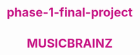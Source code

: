 # phase-1-final-project
<!DOCTYPE html>
<html lang="en">
<head>
    <meta charset="UTF-8">
    <meta name="viewport" content="width=device-width, initial-scale=1.0">
    <title>MUSICBRAINZ</title>
    <link rel="stylesheet" href="style.css">
</head>
<body>
    <header>
        <h1>MUSICBRAINZ</h1>
    </header>
    <style>
        h1 {
        color: mediumvioletred;
        text-align: center;
    }
    h3 {
        color: blueviolet;
        text-align: left;
    }
    h2 {
        color: rgb(8, 131, 117);
        text-align: left;
        
    }


    </style>
    
    <main>
        <div class = "Music Genres">
            <h1>Music Genres</h1>
            <h2>1. Dancehall</h2>
            <h3>Skillibeng</h3>
            
            <img src ="https://images.thefacecdn.com/images/FACE_13_SKILLIBENG.jpg?auto=compress&q=25&fit=crop&crop=focalpoint&fp-x=0.5&fp-y=0.5&w=1180&h=1475"alt="artists image"
            style="width:450px; height: 350px;">
            <ul>SONGS:</ul>
            <li>EastSyde</li>
            <audio id="myAudio"src ="https://youtu.be/wRYzBAvOFkY"></audio>
            <button id="playButton">Play</button>
            <script src="https://ajax.googleapis.com/ajax/libs/jquery/3.5.1/jquery.min.js"></script>
<script>
$(document).ready(function(){
  $("#playButton").click(function(){
    let audio = document.getElementById("myAudio");
    if (audio.paused) {
      audio.play();
      $(this).text("Pause");
    } else {
      audio.pause();
      $(this).text("Play");
    }
  });
});
</script>
            <li>Deja Vu</li>
            <audio id="myAudio"src ="https://www.google.com/url?sa=t&source=web&rct=j&opi=89978449&url=https://www.youtube.com/watch%3Fv%3DLq6ZeLDqyI0&ved=2ahUKEwil_ID1xLSFAxXTYPEDHUY6AS4Q78AJegQIHhAB&usg=AOvVaw0HvJ_bR3HGNFXPW9FT8GFa"></audio>
            <button onclick="playAudio()">Play</button>
            <li>Crocodile Teeth</li>
            <audio id="myAudio"src ="https://www.google.com/url?sa=t&source=web&rct=j&opi=89978449&url=https://www.youtube.com/watch%3Fv%3DLq6ZeLDqyI0&ved=2ahUKEwil_ID1xLSFAxXTYPEDHUY6AS4Q78AJegQIHhAB&usg=AOvVaw0HvJ_bR3HGNFXPW9FT8GFa"></audio>
            <button onclick="playAudio()">Play</button>
            <h2>2. Pop</h2>
            <h3>Tate McRae</h3>
            
            <img src ="https://assets-global.website-files.com/64e632e1a07b9b35364590b5/6580844a658bed67264076b1_Tate-McRae-artist-bio.webp"alt = "artists image"
            style="width:450px; height:350px">
            
            

        </div>
    </main>
    <script src="script.js"></script>
    
</body>
</html>



